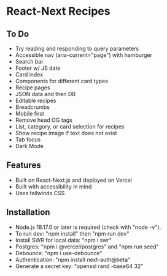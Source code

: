 # React-Next Recipes

## To Do

- Try reading and responding to query parameters
- Accessible nav (aria-current="page") with hamburger
- Search bar
- Footer w/ JS date
- Card index
- Components for different card types
- Recipe pages
- JSON data and then DB
- Editable recipes
- Breadcrumbs
- Mobile first
- Remove head OG tags
- List, category, or card selection for recipes
- Show recipe image if text does not exist
- Tab focus
- Dark Mode

## Features

- Built on React-Next.js and deployed on Vercel
- Built with accessibility in mind
- Uses tailwinds CSS

## Installation

- Node.js 18.17.0 or later is required (check with "node -v").
- To run dev: "npm install" then "npm run dev"
- Install SWR for local data: "npm i swr"
- Postgres: "npm i @vercel/postgres" and "npm run seed"
- Debounce: "npm i use-debounce"
- Authentication: "npm install next-auth@beta" 
- Generate a secret key: "openssl rand -base64 32"